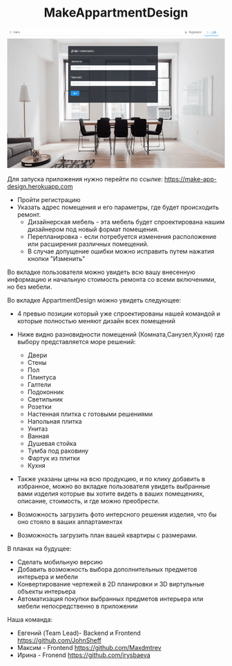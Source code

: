 <h1 align="center" >MakeAppartmentDesign</h1>


<p align="center">
<img src="/MakeAppGif.gif"/></p>

<!-- Описание немного неправильно составлено, есть семантические и синтаксические ошибки. 
Рекомендую немного поподробнее расписать и чуть более литературным языком, но ) -->
Для запуска приложения нужно перейти по ссылке: https://make-app-design.herokuapp.com

- Пройти регистрацию
- Указать адрес помещения и его параметры, где будет происходить ремонт.
  - Дизайнерская мебель - эта мебель будет спроектирована нашим дизайнером под новый формат помещения.
  - Перепланировка - если потребуется изменения расположение или расширения различных помещений.
  - В случае допущение ошибки можно исправить путем нажатия кнопки "Изменить"

Во вкладке пользователя можно увидеть всю вашу внесенную информацию и начальную стоимость ремонта со всеми включеними, но без мебели.

Во вкладке AppartmentDesign можно увидеть следующее:
- 4 превью позиции который уже спроектированы нашей командой и которые полностью меняют дизайн всех помещений
- Ниже видно разновидности помещений (Комната,Санузел,Кухня) где выбору представляется море решений:
   - Двери
   - Стены
   - Пол
   - Плинтуса
   - Галтели
   - Подоконник
   - Светильник
   - Розетки
   - Настенная плитка с готовыми решениями
   - Напольная плитка
   - Унитаз
   - Ванная
   - Душевая стойка
   - Тумба под раковину
   - Фартук из плитки
   - Кухня

- Также указаны цены на всю продукцию, и по клику добавить в избранное, можно во вкладке пользователя увидеть выбранные вами изделия которые вы хотите видеть в ваших помещениях, описание, стоимость, и где можно преобрести.
- Возможность загрузить фото интерсного решения изделия, что бы оно стояло в ваших аппартаментах
- Возможность загрузить план вашей квартиры с размерами.

В планах на будущее:
  - Сделать мобильную версию
  - Добавить возможность выбора дополнительных предметов интерьера и мебели
  - Конвертирование чертежей в 2D планировки и 3D виртульные объекты интерьера
  - Автоматизация покупки выбранных предметов интерьера или мебели непосредственно в приложении
  
Наша команда:
 - Евгений (Team Lead)- Backend и Frontend https://github.com/JohnSheff
 - Максим - Frontend https://github.com/Maxdmtrev
 - Ирина - Fronend https://github.com/irysbaeva

